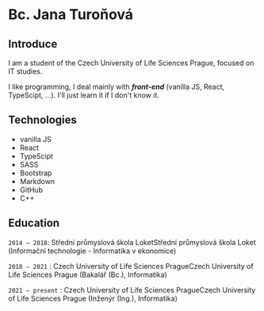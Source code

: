 # Bc. Jana Turoňová

## Introduce
I am a student of the Czech University of Life Sciences Prague, focused on IT studies.

I like programming, I deal mainly with ***front-end*** (vanilla JS, React, TypeScipt, ...). I'll just learn it if I don't know it.

## Technologies
+ vanilla JS
+ React
+ TypeScipt
+ SASS
+ Bootstrap
+ Markdown
+ GitHub
+ C++

## Education

`2014 – 2018`: Střední průmyslová škola LoketStřední průmyslová škola Loket (Informační technologie - Informatika v ekonomice)

`2018 – 2021` : Czech University of Life Sciences PragueCzech University of Life Sciences Prague (Bakalář (Bc.), Informatika)

`2021 – present` : Czech University of Life Sciences PragueCzech University of Life Sciences Prague (Inženýr (Ing.), Informatika)
